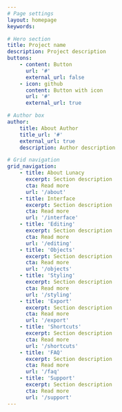 ```yaml
---
# Page settings
layout: homepage
keywords:

# Hero section
title: Project name
description: Project description
buttons:
    - content: Button
      url: '#'
      external_url: false
    - icon: github
      content: Button with icon
      url: '#'
      external_url: true

# Author box
author:
    title: About Author
    title_url: '#'
    external_url: true
    description: Author description

# Grid navigation
grid_navigation:
    - title: About Lunacy
      excerpt: Section description
      cta: Read more
      url: '/about'
    - title: Interface
      excerpt: Section description
      cta: Read more
      url: '/interface'
    - title: 'Editing'
      excerpt: Section description
      cta: Read more
      url: '/editing'
    - title: 'Objects'
      excerpt: Section description
      cta: Read more
      url: '/objects'
    - title: 'Styling'
      excerpt: Section description
      cta: Read more
      url: '/styling'
    - title: 'Export'
      excerpt: Section description
      cta: Read more
      url: '/export'
    - title: 'Shortcuts'
      excerpt: Section description
      cta: Read more
      url: '/shortcuts'
    - title: 'FAQ'
      excerpt: Section description
      cta: Read more
      url: '/faq'
    - title: 'Support'
      excerpt: Section description
      cta: Read more
      url: '/support'
---
```

